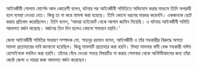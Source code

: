 আইনজীবী গোলাম মোর্শেদ আল কোরেশী বলেন, ঘটনার পর আইনজীবী সমিতিতে অভিযোগ করার মাধ্যমে তিনি অপরাধী হলে ব্যবস্থা নেওয়া যেত। কিন্তু তা না করে মামলা করা হয়েছে। তিনি কোনো ধরনের মারধর করেননি। একজনকে ছোট করায় প্রতিবাদ করেছিলেন। তিনি বলেন, ‘আমরা হাইকোর্ট থেকে আগাম জামিন নিয়েছি। এ ঘটনায় আইনজীবী সমিতি আদালত বর্জন করেছে। বর্জনের তিন দিন হলেও কোনো সমাধান হয়নি।’

জেলা আইনজীবী সমিতির সাধারণ সম্পাদক মো. শাহনূর রহমান বলেন, আইনজীবী ও তাঁর সহকারীর বিরুদ্ধে অসত্য মামলা প্রত্যাহারের দাবি জানানো হয়েছিল। কিন্তু মামলাটি প্রত্যাহার করা হয়নি। মিথ্যা মামলার বাদী বেঞ্চ সহকারী নাঈম হোসাইনকে বদলিও করা হয়নি। তাঁদের বেঁধে দেওয়া সময়ে বিষয়টির না করায় সোমবার থেকে অনির্দিষ্টকালের জন্য তাঁরা জ্যেষ্ঠ জেলা ও দায়রা জজ আদালত বর্জন করেছেন।
